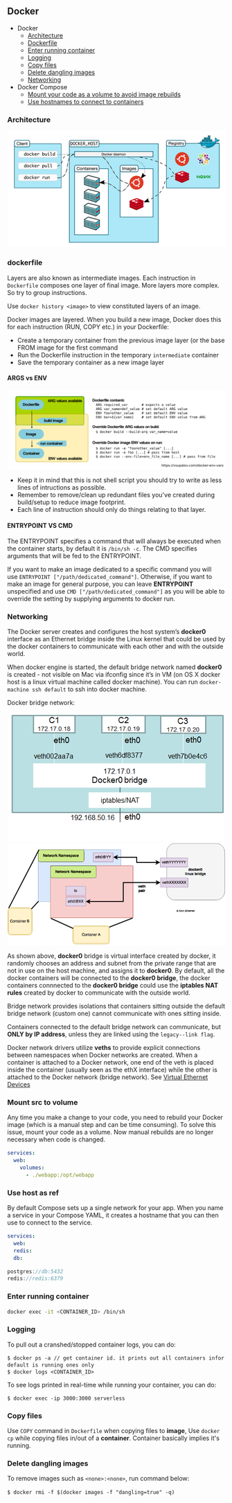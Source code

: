 ## Docker

* Docker
  * [Architecture](#Architecture)
  * [Dockerfile](#dockerfile)
  * [Enter running container](#Enter-running-container)
  * [Logging](#Logging)
  * [Copy files](#Copy-files)
  * [Delete dangling images](#Delete-dangling-images)
  * [Networking](#Networking)
* Docker Compose
  * [Mount your code as a volume to avoid image rebuilds](#Mount-src-to-volume)
  * [Use hostnames to connect to containers](#Use-host-as-ref)

### Architecture
![docker-arch](./docker-arch.png)

### dockerfile
Layers are also known as intermediate images. Each instruction in `Dockerfile` composes one layer of final image. More layers more complex. So try to group instructions.

Use `docker history <image>` to view constituted layers of an image.

Docker images are layered. When you build a new image, Docker does this for each instruction (RUN, COPY etc.) in your Dockerfile:

* Create a temporary container from the previous image layer (or the base FROM image for the first command
* Run the Dockerfile instruction in the temporary `intermediate` container
* Save the temporary container as a new image layer

#### ARGS vs ENV
![docker-args-vs-env](./docker-args-n-env.png)

* Keep it in mind that this is not shell script you should try to write as less lines of intructions as possible.
* Remember to remove/clean up redundant files you've created during build/setup to reduce image footprint.
* Each line of instruction should only do things relating to that layer.

#### ENTRYPOINT VS CMD
The ENTRYPOINT specifies a command that will always be executed when the container starts, by default it is `/bin/sh -c`.
The CMD specifies arguments that will be fed to the ENTRYPOINT.

If you want to make an image dedicated to a specific command you will use `ENTRYPOINT ["/path/dedicated_command"]`. Otherwise, if you want to make an image for general purpose, you can leave **ENTRYPOINT** unspecified and use `CMD ["/path/dedicated_command"]` as you will be able to override the setting by supplying arguments to docker run.

### Networking
The Docker server creates and configures the host system’s **docker0** interface as an Ethernet bridge inside the Linux kernel that could be used by the docker containers to communicate with each other and with the outside world.

When docker engine is started, the default bridge network named **docker0** is created - not visible on Mac via ifconfig since it’s in VM (on OS X docker host is a linux virtual machine called docker machine). You can run `docker-machine ssh default` to ssh into docker machine.

Docker bridge network:

![docker-bridge-network-01](./docker-bridge-network-01.png)
![docker-bridge-network-02](./docker-bridge-network-02.png)

As shown above, **docker0** bridge is virtual interface created by docker, it randomly chooses an address and subnet from the private range that are not in use on the host machine, and assigns it to **docker0**. By default, all the docker containers will be connected to the **docker0 bridge**, the docker containers connnected to the **docker0 bridge** could use the **iptables NAT rules** created by docker to communicate with the outside world.

Bridge network provides isolations that containers sitting outside the default bridge network (custom one) cannot communicate with ones sitting inside.

Containers connected to the default bridge network can communicate, but **ONLY by IP address**, unless they are linked using the `legacy--link flag`.

Docker network drivers utilize **veths** to provide explicit connections between namespaces when Docker networks are created. When a container is attached to a Docker network, one end of the veth is placed inside the container (usually seen as the ethX interface) while the other is attached to the Docker network (bridge network). See [Virtual Ethernet Devices](https://github.com/DavidHe1127/Mr.He_HandBook/blob/master/cloud/linux.md#networking)

### Mount src to volume
Any time you make a change to your code, you need to rebuild your Docker image (which is a manual step and can be time consuming). To solve this issue, mount your code as a volume. Now manual rebuilds are no longer necessary when code is changed.

```yml
services:
  web:
    volumes:
      - ./webapp:/opt/webapp
```

### Use host as ref
By default Compose sets up a single network for your app. When you name a service in your Compose YAML, it creates a hostname that you can then use to connect to the service.

```yml
services:
  web:
  redis:
  db:
```

```js
postgres://db:5432
redis://redis:6379
```

### Enter running container
```bash
docker exec -it <CONTAINER_ID> /bin/sh
```

### Logging
To pull out a cranshed/stopped container logs, you can do:
```shell
$ docker ps -a // get container id. it prints out all containers infor default is running ones only
$ docker logs <CONTAINER_ID>
```
To see logs printed in real-time while running your container, you can do:
```shell
$ docker exec -ip 3000:3000 serverless
```

### Copy files
Use `COPY` command in `Dockerfile` when copying files to **image**, Use `docker cp` while copying files in/out of a **container**. Container basically implies it's running.

### Delete dangling images
To remove images such as `<none>:<none>`, run command below:

`$ docker rmi -f $(docker images -f "dangling=true" -q)`
